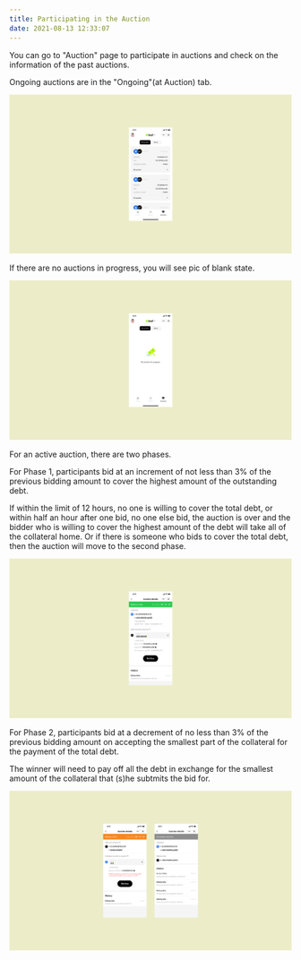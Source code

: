 ```yaml
---
title: Participating in the Auction
date: 2021-08-13 12:33:07
---
```



You can go to "Auction" page to participate in auctions and check on the information of the past auctions.

Ongoing auctions are in the "Ongoing"(at Auction) tab.

![](../assets/auction-p1.png)

If there are no auctions in progress, you will see pic of blank state.

![](../assets/auction-p2.png)

For an active auction, there are two phases.

For Phase 1, participants bid at an increment of not less than 3% of the previous bidding amount to cover the highest amount of the outstanding debt.

If within the limit of 12 hours, no one is willing to cover the total debt, or within half an hour after one bid, no one else bid, the auction is over and the bidder who is willing to cover the highest amount of the debt will take all of the collateral home. Or if there is someone who bids to cover the total debt, then the auction will move to the second phase.

![](../assets/auction-p3.png)

For Phase 2, participants bid at a decrement of no less than 3% of the previous bidding amount on accepting the smallest part of the collateral for the payment of the total debt.

The winner will need to pay off all the debt in exchange for the smallest amount of the collateral that (s)he subtmits the bid for.


![](../assets/auction-p4.png)





